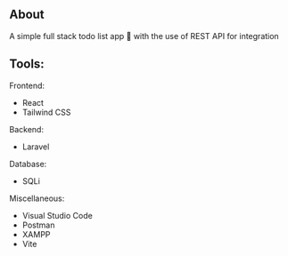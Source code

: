 ## About
A simple full stack todo list app 📝  with the use of REST API for integration

## Tools:
Frontend:
- React
- Tailwind CSS

Backend:
- Laravel

Database:
- SQLi

Miscellaneous:
- Visual Studio Code
- Postman
- XAMPP
- Vite
